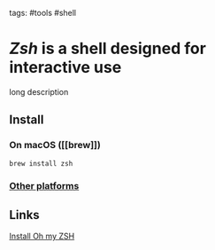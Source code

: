tags: #tools #shell
# _Zsh_ is a shell designed for interactive use
long description

## Install
### On macOS ([[brew]])
```bash
brew install zsh
```
### [Other platforms](https://github.com/ohmyzsh/ohmyzsh/wiki/Installing-ZSH#how-to-install-zsh-on-many-platforms)

## Links
[Install Oh my ZSH](https://github.com/ohmyzsh/ohmyzsh)